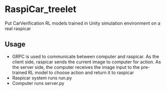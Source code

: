 # RaspiCar_treelet
Put CarVerification RL models trained in Unity simulation environment on a real raspicar
## Usage
* GRPC is used to communicate between computer and raspicar. As the client side, raspicar sends the current image to computer for action. As the server side, the computer receives the image input to the pre-trained RL model to choose action and return it to raspicar
* Raspicar system runs run.py
* Computer runs server.py
